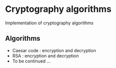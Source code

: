 # Cryptography algorithms

Implementation of cryptography algorithms

## Algorithms

- Caesar code : encryption and decryption
- RSA : encryption and decryption
- To be continued ...
